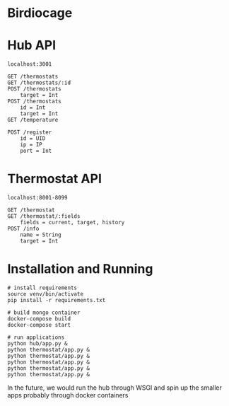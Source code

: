 # Birdiocage

# Hub API

```
localhost:3001

GET /thermostats
GET /thermostats/:id
POST /thermostats
    target = Int
POST /thermostats
    id = Int
    target = Int
GET /temperature

POST /register
    id = UID
    ip = IP
    port = Int
```

# Thermostat API

```
localhost:8001-8099

GET /thermostat
GET /thermostat/:fields
    fields = current, target, history
POST /info
    name = String
    target = Int
```

# Installation and Running

```
# install requirements
source venv/bin/activate
pip install -r requirements.txt

# build mongo container
docker-compose build
docker-compose start

# run applications
python hub/app.py &
python thermostat/app.py &
python thermostat/app.py &
python thermostat/app.py &
python thermostat/app.py &
python thermostat/app.py &
```

In the future, we would run the hub through WSGI and spin up the smaller
apps probably through docker containers
